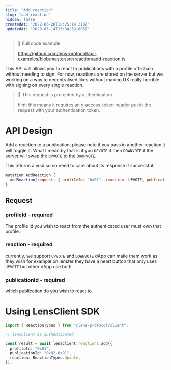 ```yaml
---
title: "Add reaction"
slug: "add-reaction"
hidden: false
createdAt: "2022-06-20T12:25:14.210Z"
updatedAt: "2023-03-14T13:34:39.805Z"
---
```


> 📘 Full code example
>
> <https://github.com/lens-protocol/api-examples/blob/master/src/reaction/add-reaction.ts>

This API call allows you to react to publications with a profile off-chain without needing to sign. For now, reactions are stored on the server but we working on a way to decentralised likes without making UX really horrible with signing on every single reaction.

> 🚧 This request is protected by authentication
>
> hint: this means it requires an x-access-token header put in the request with your authentication token.

# API Design

Add a reaction to a publication, please note if you pass in another reaction it will toggle it. What I mean by that is if you `UPVOTE` it then `DOWNVOTE` it the server will swap the `UPVOTE` to the `DOWNVOTE`.

This returns a void so no need to care about its response if successful.

```javascript Example operation
mutation AddReaction {
  addReaction(request: { profileId: "0x01", reaction: UPVOTE, publicationId: "0x02-0x01" })
}
```

## Request

### profileId - required

The profile id you wish to react from the authenticated user must own that profile.

### reaction - required

currently, we support `UPVOTE` and `DOWNVOTE` dApp can make them work as they wish for example on lenster they have a heart button that only uses `UPVOTE` but other dApp use both.

### publicationId - required

which publication do you wish to react to

#

# Using LensClient SDK

```typescript
import { ReactionTypes } from "@lens-protocol/client";

// lensClient is authenticated

const result = await lensClient.reactions.add({
  profileId: "0x01",
  publicationId: "0x02-0x01",
  reaction: ReactionTypes.Upvote,
});
```
